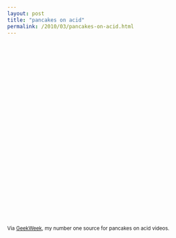 ```yaml
---
layout: post
title: "pancakes on acid"
permalink: /2010/03/pancakes-on-acid.html
---
```


<p><object width="500" height="411"><param name="movie" value="http://www.youtube.com/v/Lt_OS54FFFE&amp;rel=0&amp;egm=0&amp;showinfo=0&amp;fs=1"></param><param name="wmode" value="transparent"></param><param name="allowFullScreen" value="true"></param><embed src="https://www.youtube.com/v/Lt_OS54FFFE&amp;rel=0&amp;egm=0&amp;showinfo=0&amp;fs=1" type="application/x-shockwave-flash" width="500" height="411" allowFullScreen="true" wmode="transparent"></embed></object></p>

<p><small>Via <a href="http://www.geekweek.com/2010/03/did-i-have-a-seizure-is-this-ihop-commercial-real-what-is-happening.html">GeekWeek</a>, my number one source for pancakes on acid videos.</small></p>



